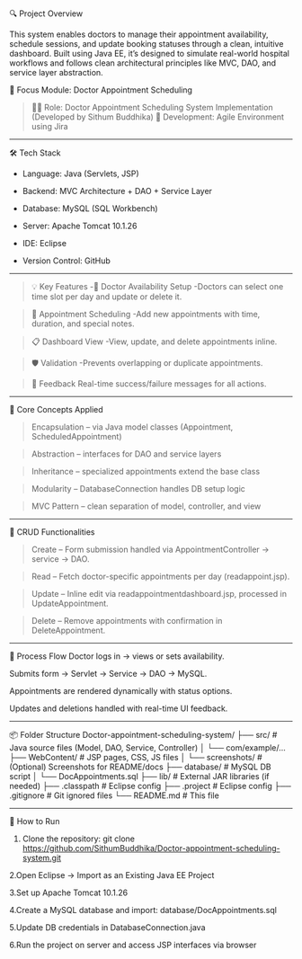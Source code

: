 🔍 Project Overview

This system enables doctors to manage their appointment availability, schedule sessions, and update booking statuses through a clean, intuitive dashboard. Built using Java EE, it’s designed to simulate real-world hospital workflows and follows clean architectural principles like MVC, DAO, and service layer abstraction.

🎯 Focus Module: 
  Doctor Appointment Scheduling
> 👨‍⚕️ Role: Doctor Appointment Scheduling System Implementation (Developed by Sithum Buddhika)
> 📅 Development: Agile Environment using Jira

-----------------------------

🛠️ Tech Stack
- Language: Java (Servlets, JSP)

- Backend: MVC Architecture + DAO + Service Layer

- Database: MySQL (SQL Workbench)

- Server: Apache Tomcat 10.1.26

- IDE: Eclipse

- Version Control: GitHub

-----------------------------

>💡 Key Features
-📅 Doctor Availability Setup
-Doctors can select one time slot per day and update or delete it.

>📝 Appointment Scheduling
-Add new appointments with time, duration, and special notes.

>📋 Dashboard View
-View, update, and delete appointments inline.

>🛡️ Validation
-Prevents overlapping or duplicate appointments.

>💬 Feedback
Real-time success/failure messages for all actions.

-----------------------------

🧠 Core Concepts Applied
> Encapsulation – via Java model classes (Appointment, ScheduledAppointment)

> Abstraction – interfaces for DAO and service layers

> Inheritance – specialized appointments extend the base class

> Modularity – DatabaseConnection handles DB setup logic

> MVC Pattern – clean separation of model, controller, and view

-----------------------------

🔁 CRUD Functionalities

> Create – Form submission handled via AppointmentController → service → DAO.

> Read – Fetch doctor-specific appointments per day (readappoint.jsp).

> Update – Inline edit via readappointmentdashboard.jsp, processed in UpdateAppointment.

> Delete – Remove appointments with confirmation in DeleteAppointment.

-----------------------------

🔄 Process Flow
Doctor logs in → views or sets availability.

Submits form → Servlet → Service → DAO → MySQL.

Appointments are rendered dynamically with status options.

Updates and deletions handled with real-time UI feedback.

-----------------------------

📦 Folder Structure
Doctor-appointment-scheduling-system/
├── src/                        # Java source files (Model, DAO, Service, Controller)
│   └── com/example/...
├── WebContent/                # JSP pages, CSS, JS files
│   └── screenshots/           # (Optional) Screenshots for README/docs
├── database/                  # MySQL DB script
│   └── DocAppointments.sql
├── lib/                       # External JAR libraries (if needed)
├── .classpath                 # Eclipse config
├── .project                   # Eclipse config
├── .gitignore                 # Git ignored files
└── README.md                  # This file

-----------------------------

🚀 How to Run

1. Clone the repository:
  git clone https://github.com/SithumBuddhika/Doctor-appointment-scheduling-system.git

2.Open Eclipse → Import as an Existing Java EE Project

3.Set up Apache Tomcat 10.1.26

4.Create a MySQL database and import:
  database/DocAppointments.sql

5.Update DB credentials in DatabaseConnection.java

6.Run the project on server and access JSP interfaces via browser
